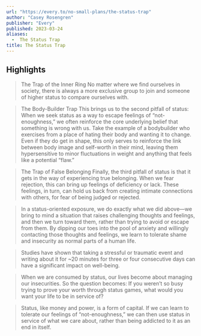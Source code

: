 ```yaml
---
url: "https://every.to/no-small-plans/the-status-trap"
author: "Casey Rosengren"
publisher: "Every"
published: 2023-03-24
aliases:
  -  The Status Trap
title: The Status Trap
---
```


## Highlights
> The Trap of the Inner Ring No matter where we find ourselves in society, there is always a more exclusive group to join and someone of higher status to compare ourselves with.

> The Body-Builder Trap This brings us to the second pitfall of status: When we seek status as a way to escape feelings of “not-enoughness,” we often reinforce the core underlying belief that something is wrong with us. Take the example of a bodybuilder who exercises from a place of hating their body and wanting it to change. Even if they do get in shape, this only serves to reinforce the link between body image and self-worth in their mind, leaving them hypersensitive to minor fluctuations in weight and anything that feels like a potential “flaw.”

> The Trap of False Belonging Finally, the third pitfall of status is that it gets in the way of experiencing true belonging. When we fear rejection, this can bring up feelings of deficiency or lack. These feelings, in turn, can hold us back from creating intimate connections with others, for fear of being judged or rejected.

> In a status-oriented exposure, we do exactly what we did above—we bring to mind a situation that raises challenging thoughts and feelings, and then we turn toward them, rather than trying to avoid or escape from them. By dipping our toes into the pool of anxiety and willingly contacting those thoughts and feelings, we learn to tolerate shame and insecurity as normal parts of a human life.

> Studies have shown that taking a stressful or traumatic event and writing about it for ~20 minutes for three or four consecutive days can have a significant impact on well-being.

> When we are consumed by status, our lives become about managing our insecurities. So the question becomes: If you weren’t so busy trying to prove your worth through status games, what would you want your life to be in service of?

> Status, like money and power, is a form of capital. If we can learn to tolerate our feelings of “not-enoughness,” we can then use status in service of what we care about, rather than being addicted to it as an end in itself.

